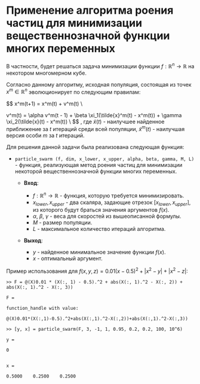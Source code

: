 # Применение алгоритма роения частиц для минимизации вещественнозначной функции многих переменных
В частности, будет решаться задача минимизации функции $f: \mathbb{R}^n \rightarrow \mathbb{R}$ на некотором многомерном кубе.

Согласно данному алгоритму, исходная популяция, состоящая из точек $x^m \in \mathbb{R}^n$ эволюционирует по следующим правилам:

$$
x^m(t+1) = x^m(t) + v^m(t) \\ 

v^m(t) = \alpha v^m(t - 1) + \beta \xi_1(\tilde{x}^m(t) - x^m(t)) + \gamma \xi_2(\tilde{x}(t) - x^m(t)) \\
$$
, где $\tilde{x}(t)$ - наилучшее найденное приближение за $t$ итераций среди всей популяции, $\tilde{x}^m(t)$ - наилучшая версия особи $m$ за $t$ итераций.

Для решения данной задачи была реализована следующая функция:


* ```particle_swarm (f, dim, x_lower, x_upper, alpha, beta, gamma, M, L)``` - функция, реализующая метод роения частиц для минимизации некоторой вещественнозначной функции многих переменных.

    * **Вход**: 
      * $f: \mathbb{R}^n \rightarrow \mathbb{R}$ - функция, которую требуется минимизировать. 
      * $x_{lower}, x_{upper}$ - два скаляра, задающие отрезок $[x_{lower}, x_{upper}]$, из которого будут браться значения аргументов $f(x)$.
      * $\alpha$, $\beta$, $\gamma$ - веса для скоростей из вышеописанной формулы.
      * $M$ - размер популяции.
      * $L$ - максимальное количество итераций алгоритма.

    * **Выход**:  
      * $y$ - найденное минимальное значение функции $f(x)$.
      * $x$ - оптимальный аргумент.


Пример использования для $f(x, y, z) = 0.01(x-0.5)^2 + |x^2-y| + |x^2 - z|$:
```
>> F = @(X)0.01 * (X(:, 1) - 0.5).^2 + abs(X(:, 1).^2 - X(:, 2)) + abs(X(:, 1).^2 - X(:, 3))
	
F =

function_handle with value:

@(X)0.01*(X(:,1)-0.5).^2+abs(X(:,1).^2-X(:,2))+abs(X(:,1).^2-X(:,3))

>> [y, x] = particle_swarm(F, 3, -1, 1, 0.95, 0.2, 0.2, 100, 10^6)

y =

0


x =

0.5000    0.2500    0.2500
```

